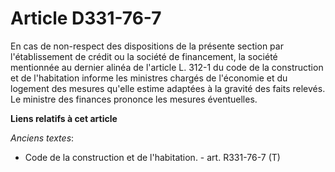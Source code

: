 # Article D331-76-7

En cas de non-respect des dispositions de la présente section par l'établissement de crédit ou la société de financement, la
société mentionnée au dernier alinéa de l'article L. 312-1 du code de la construction et de l'habitation informe les
ministres chargés de l'économie et du logement des mesures qu'elle estime adaptées à la gravité des faits relevés. Le
ministre des finances prononce les mesures éventuelles.

**Liens relatifs à cet article**

_Anciens textes_:

  - Code de la construction et de l'habitation. - art. R331-76-7 (T)

